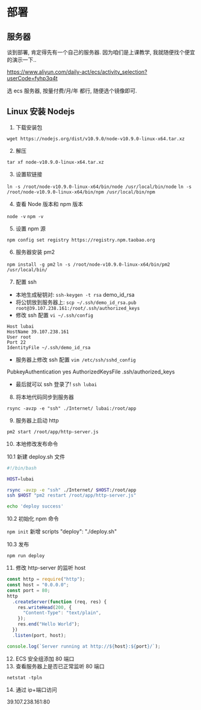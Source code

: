 # 部署

## 服务器

谈到部署, 肯定得先有一个自己的服务器. 因为咱们是上课教学, 我就随便找个便宜的演示一下..

https://www.aliyun.com/daily-act/ecs/activity_selection?userCode=fyhp3q4t

选 ecs 服务器, 按量付费/月/年 都行, 随便选个镜像即可.

## Linux 安装 Nodejs

1. 下载安装包

`wget https://nodejs.org/dist/v10.9.0/node-v10.9.0-linux-x64.tar.xz `

2. 解压

`tar xf node-v10.9.0-linux-x64.tar.xz `

3. 设置软链接

`ln -s /root/node-v10.9.0-linux-x64/bin/node /usr/local/bin/node`
`ln -s /root/node-v10.9.0-linux-x64/bin/npm /usr/local/bin/npm`

4. 查看 Node 版本和 npm 版本

`node -v`
`npm -v`

5. 设置 npm 源

`npm config set registry https://registry.npm.taobao.org`

6. 服务器安装 pm2

`npm install -g pm2`
`ln -s /root/node-v10.9.0-linux-x64/bin/pm2 /usr/local/bin/`

7. 配置 ssh

- 本地生成秘钥对: `ssh-keygen -t rsa` demo_id_rsa
- 将公钥放到服务器上: `scp ~/.ssh/demo_id_rsa.pub root@39.107.238.161:/root/.ssh/authorized_keys`
- 修改 ssh 配置 `vi ~/.ssh/config`

```
Host lubai
HostName 39.107.238.161
User root
Port 22
IdentityFile ~/.ssh/demo_id_rsa
```

- 服务器上修改 ssh 配置 `vim /etc/ssh/sshd_config`

PubkeyAuthentication yes
AuthorizedKeysFile .ssh/authorized_keys

- 最后就可以 ssh 登录了! `ssh lubai`

8. 将本地代码同步到服务器

`rsync -avzp -e "ssh" ./Internet/ lubai:/root/app`

9. 服务器上启动 http

`pm2 start /root/app/http-server.js`

10. 本地修改发布命令

10.1 新建 deploy.sh 文件

```sh
#!/bin/bash

HOST=lubai

rsync -avzp -e "ssh" ./Internet/ $HOST:/root/app
ssh $HOST "pm2 restart /root/app/http-server.js"

echo 'deploy success'
```

10.2 初始化 npm 命令

`npm init`
新增 scripts "deploy": "./deploy.sh"

10.3 发布

`npm run deploy`

11. 修改 http-server 的监听 host

```js
const http = require("http");
const host = "0.0.0.0";
const port = 80;
http
  .createServer(function (req, res) {
    res.writeHead(200, {
      "Content-Type": "text/plain",
    });
    res.end("Hello World");
  })
  .listen(port, host);

console.log(`Server running at http://${host}:${port}/`);
```

12. ECS 安全组添加 80 端口
13. 查看服务器上是否已正常监听 80 端口

`netstat -tpln`

14. 通过 ip+端口访问

39.107.238.161:80
